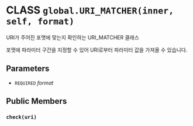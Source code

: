 # CLASS `global.URI_MATCHER(inner, self, format)`
URI가 주어진 포맷에 맞는지 확인하는 URI_MATCHER 클래스

포맷에 파라미터 구간을 지정할 수 있어 URI로부터 파라미터 값을 가져올 수 있습니다.

## Parameters
* `REQUIRED` *format*

## Public Members

### `check(uri)`
